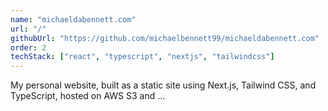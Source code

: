 ```yaml
---
name: "michaeldabennett.com"
url: "/"
githubUrl: "https://github.com/michaelbennett99/michaeldabennett.com"
order: 2
techStack: ["react", "typescript", "nextjs", "tailwindcss"]
---
```


My personal website, built as a static site using Next.js, Tailwind CSS, and
TypeScript, hosted on AWS S3 and ...
